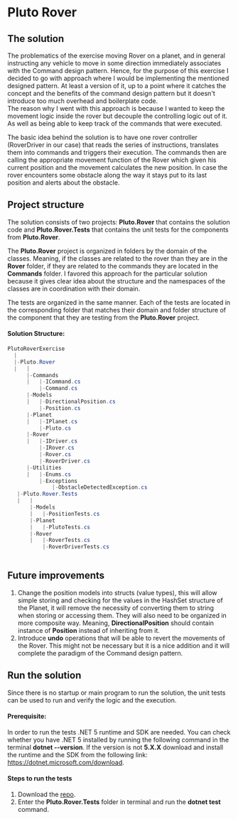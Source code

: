 # Pluto Rover

## The solution
The problematics of the exercise moving Rover on a planet, and in general instructing any vehicle to move in some direction immediately associates with the Command design pattern.  Hence, for the purpose of this exercise I decided to go with approach where I would  be implementing the mentioned designed pattern. At least a version of it, up to a point where it catches the concept and the benefits of the command design pattern but it doesn't introduce too much overhead and boilerplate code.  
The reason why I went with this approach is because I wanted to keep the movement logic inside the rover but decouple the controlling logic out of it. As well as being able to keep track of the commands that were executed.  

The basic idea behind the solution is to have one rover controller (RoverDriver in our case) that reads the series of instructions, translates them into commands and triggers their execution. The commands then are calling the appropriate movement function of the Rover which given his current position and the movement calculates the new position. In case the rover encounters some obstacle along the way it stays put to its last position and alerts about the obstacle.

## Project structure
The solution consists of two projects: **Pluto.Rover** that contains the solution code and **Pluto.Rover.Tests** that contains the unit tests for the components from **Pluto.Rover**.  

The **Pluto.Rover** project is organized in folders by the domain of the classes. Meaning, if the classes are related to the rover than they are in the **Rover** folder, if they are related to the commands they are located in the **Commands** folder. I favored this approach for the particular solution because it gives clear idea about the structure and the namespaces of the classes are in coordination with their domain.   

The tests are organized in the same manner. Each of the tests are located in the corresponding folder that matches their domain and folder structure of the component that they are testing from the **Pluto.Rover** project. 

#### Solution Structure:

```csharp
PlutoRoverExercise
  |
  |-Pluto.Rover
  |   |
      |-Commands
      |   |-ICommand.cs
          |-Command.cs
      |-Models
      |   |-DirectionalPosition.cs
          |-Position.cs
      |-Planet
      |   |-IPlanet.cs
          |-Pluto.cs
      |-Rover
      |   |-IDriver.cs
          |-IRover.cs
          |-Rover.cs
          |-RoverDriver.cs
      |-Utilities
      |   |-Enums.cs
          |-Exceptions
              |-ObstacleDetectedException.cs
   |-Pluto.Rover.Tests
   |   |
       |-Models
       |   |-PositionTests.cs
       |-Planet
       |   |-PlutoTests.cs
       |-Rover
       |   |-RoverTests.cs
           |-RoverDriverTests.cs
             
```

## Future improvements

 1. Change the position models into structs (value types), this will allow simple storing and checking for the values in the HashSet structure of the Planet, it will remove the necessity of converting them to string when storing or accessing them. They will also need to be organized in more composite way. Meaning, **DirectionalPosition** should contain instance of **Position** instead of inheriting from it.
 2. Introduce **undo** operations that will be able to revert the movements of the Rover. This might not be necessary but it is a nice addition and it will complete the paradigm of the Command design pattern.

## Run the solution
Since there is no startup or main program to run the solution, the unit tests can be used to run and verify the logic and the execution.

#### Prerequisite:
In order to run the tests .NET 5 runtime and SDK are needed. You can check whether you have .NET 5 installed by running the following command in the terminal **dotnet --version**. If the version is not **5.X.X** download and install the runtime and the SDK from the following link: https://dotnet.microsoft.com/download.

#### Steps to run the tests
1. Download the [repo](https://github.com/DNakevski/PlutoRover).
2. Enter the **Pluto.Rover.Tests** folder in terminal and run the **dotnet test** command.
